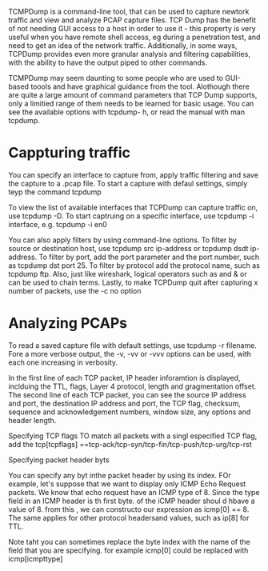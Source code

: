 TCMPDump is a command-line tool, that can be used to capture newtork traffic and view and analyze PCAP capture files. TCP Dump has the benefit of not needing GUI access to a host in order to use it - this property is very useful when you have remote shell access, eg during a penetration test, and need to get an idea of the network traffic. Additionally, in some ways, TCPDump provides even more granular analysis and filtering capabilities, with the ability to have the output piped to other commands. 

TCMPDump may seem daunting to some people who are used to GUI-based toools and have graphical guidance from the tool. Alothough there are quite a large amount of command parameters that TCP Dump supports, only a limitied range of them needs to be learned for basic usage. You can see the available options with tcpdump- h, or read the manual with man tcpdump. 

# Cappturing traffic
You can specify an interface to capture from, apply traffic filtering and save the capture to a .pcap file. To start a capture with defaul settings, simply teyp the command tcpdump

To view the list of available interfaces that TCPDump can capture traffic on, use tcpdump -D. To start captruing on a specific interface, use tcpdump -i interface, e.g. tcpdump -i en0

You can also apply filters by using command-line options. To filter by source or destination host, use tcpdump src ip-address or tcpdump dsdt ip-address. To filter by port, add the port parameter and the port number, such as tcpdump dst port 25. To filter by protocol add the protocol name, such as tcpdump ftp. Also, just like wireshark, logical operators such as and & or can be used to chain terms. Lastly, to make TCPDump quit after capturing x number of packets, use the -c no option

# Analyzing PCAPs
To read a saved capture file with default settings, use tcpdump -r filename. Fore a more verbose output, the -v, -vv or -vvv options can be used, with each one increasing in verbosity. 

In the first line of each TCP packet, IP header inforamtion is displayed, inclduing the TTL, flags, Layer 4 protocol, length and gragmentation offset. The second line of each TCP packet, you can see the source IP address and port, the destination IP address and port, the TCP flag, checksum, sequence and acknowledgement numbers, window size, any options and header length. 

Specifying TCP flags
TO match all packets with a singl especified TCP flag, add the tcp[tcpflags] ==tcp-ack/tcp-syn/tcp-fin/tcp-push/tcp-urg/tcp-rst

Specifying packet header byts

You can specify any byt inthe packet header by using its index. FOr example, let's suppose that we want to display only ICMP Echo Request packets. We know that echo request have an ICMP type of 8. Since the type field in an ICMP header is th first byte. of the iCMP header shoul d hbave a value of 8. from this , we can constructo our expression as icmp[0] == 8. The same  applies for other protocol headersand values, such as ip[8] for TTL. 

Note taht you can sometimes replace the byte index with the name of the field that you are specifying. for example icmp[0] could be replaced with icmp[icmpttype]

